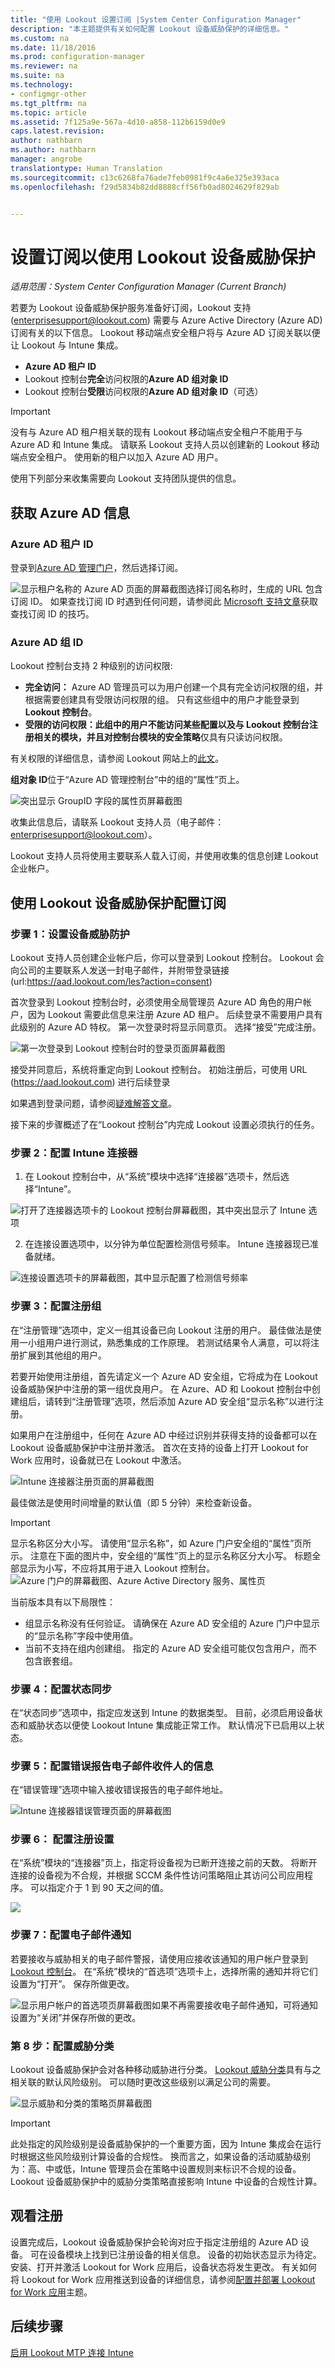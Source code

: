 ```yaml
---
title: "使用 Lookout 设置订阅 |System Center Configuration Manager"
description: "本主题提供有关如何配置 Lookout 设备威胁保护的详细信息。"
ms.custom: na
ms.date: 11/18/2016
ms.prod: configuration-manager
ms.reviewer: na
ms.suite: na
ms.technology:
- configmgr-other
ms.tgt_pltfrm: na
ms.topic: article
ms.assetid: 7f125a9e-567a-4d10-a858-112b6159d0e9
caps.latest.revision: 
author: nathbarn
ms.author: nathbarn
manager: angrobe
translationtype: Human Translation
ms.sourcegitcommit: c13c6268fa76ade7feb0981f9c4a6e325e393aca
ms.openlocfilehash: f29d5834b82dd8888cff56fb0ad8024629f829ab


---
```

# <a name="set-up-your-subscription-for--lookout-device-threat-protection"></a>设置订阅以使用 Lookout 设备威胁保护

*适用范围：System Center Configuration Manager (Current Branch)*

若要为 Lookout 设备威胁保护服务准备好订阅，Lookout 支持 (enterprisesupport@lookout.com) 需要与 Azure Active Directory (Azure AD) 订阅有关的以下信息。 Lookout 移动端点安全租户将与 Azure AD 订阅关联以便让 Lookout 与 Intune 集成。 

* **Azure AD 租户 ID**
* Lookout 控制台**完全**访问权限的**Azure AD 组对象 ID**
* Lookout 控制台**受限**访问权限的**Azure AD 组对象 ID**（可选）

> [!IMPORTANT]
> 没有与 Azure AD 租户相关联的现有 Lookout 移动端点安全租户不能用于与 Azure AD 和 Intune 集成。 请联系 Lookout 支持人员以创建新的 Lookout 移动端点安全租户。 使用新的租户以加入 Azure AD 用户。

使用下列部分来收集需要向 Lookout 支持团队提供的信息。  

## <a name="get-your-azure-ad-information"></a>获取 Azure AD 信息
### <a name="azure-ad-tenant-id"></a>Azure AD 租户 ID
登录到[Azure AD 管理门户](https://manage.windowsazure.com)，然后选择订阅。 

![显示租户名称的 Azure AD 页面的屏幕截图](../media/aad_tenant_name.png)选择订阅名称时，生成的 URL 包含订阅 ID。  如果查找订阅 ID 时遇到任何问题，请参阅此 [Microsoft 支持文章](https://support.office.com/en-us/article/Find-your-Office-365-tenant-ID-6891b561-a52d-4ade-9f39-b492285e2c9b?ui=en-US&rs=en-US&ad=US)获取查找订阅 ID 的技巧。   
### <a name="azure-ad-group-id"></a>Azure AD 组 ID
Lookout 控制台支持 2 种级别的访问权限:  
* **完全访问：** Azure AD 管理员可以为用户创建一个具有完全访问权限的组，并根据需要创建具有受限访问权限的组。  只有这些组中的用户才能登录到 **Lookout 控制台**。
* **受限的访问权限：**此组中的用户不能访问某些配置以及与 Lookout 控制台注册相关的模块，并且对控制台模块的**安全策略**仅具有只读访问权限。  

有关权限的详细信息，请参阅 Lookout 网站上的[此文](https://personal.support.lookout.com/hc/en-us/articles/114094105653)。

**组对象 ID**位于“Azure AD 管理控制台”中的组的“属性”页上。

![突出显示 GroupID 字段的属性页屏幕截图](../media/aad_group_object_id.png)

收集此信息后，请联系 Lookout 支持人员（电子邮件：enterprisesupport@lookout.com）。

Lookout 支持人员将使用主要联系人载入订阅，并使用收集的信息创建 Lookout 企业帐户。


## <a name="configure-your-subscription-with-lookout-device-threat-protection"></a>使用 Lookout 设备威胁保护配置订阅
### <a name="step-1-set-up-your-device-threat-protection"></a>步骤 1：设置设备威胁防护
Lookout 支持人员创建企业帐户后，你可以登录到 Lookout 控制台。   Lookout 会向公司的主要联系人发送一封电子邮件，并附带登录链接(url:https://aad.lookout.com/les?action=consent)

首次登录到 Lookout 控制台时，必须使用全局管理员 Azure AD 角色的用户帐户，因为 Lookout 需要此信息来注册 Azure AD 租户。   后续登录不需要用户具有此级别的 Azure AD 特权。  第一次登录时将显示同意页。 选择“接受”完成注册。

![第一次登录到 Lookout 控制台时的登录页面屏幕截图](../media/lookout-initial-login.png)

接受并同意后，系统将重定向到 Lookout 控制台。 初始注册后，可使用 URL (https://aad.lookout.com) 进行后续登录

如果遇到登录问题，请参阅[疑难解答文章]()。

接下来的步骤概述了在“Lookout 控制台”[](https://aad.lookout.com)内完成 Lookout 设置必须执行的任务。

### <a name="step-2-configure-the-intune-connector"></a>步骤 2：配置 Intune 连接器

1.  在 Lookout 控制台中，从“系统”模块中选择“连接器”选项卡，然后选择“Intune”。

  ![打开了连接器选项卡的 Lookout 控制台屏幕截图，其中突出显示了 Intune 选项](../media/lookout-setup-intune-connector.png)

2.  在连接设置选项中，以分钟为单位配置检测信号频率。  Intune 连接器现已准备就绪。  

  ![连接设置选项卡的屏幕截图，其中显示配置了检测信号频率](../media/lookout-connection-settings.png)

### <a name="step-3-configure-enrollment-groups"></a>步骤 3：配置注册组
在“注册管理”选项中，定义一组其设备已向 Lookout 注册的用户。 最佳做法是使用一小组用户进行测试，熟悉集成的工作原理。  若测试结果令人满意，可以将注册扩展到其他组的用户。

若要开始使用注册组，首先请定义一个 Azure AD 安全组，它将成为在 Lookout 设备威胁保护中注册的第一组优良用户。 在 Azure、AD 和 Lookout 控制台中创建组后，请转到“注册管理”选项，然后添加 Azure AD 安全组“显示名称”以进行注册。

如果用户在注册组中，任何在 Azure AD 中经过识别并获得支持的设备都可以在 Lookout 设备威胁保护中注册并激活。  首次在支持的设备上打开 Lookout for Work 应用时，设备就已在 Lookout 中激活。

![Intune 连接器注册页面的屏幕截图](../media/lookout-enrollment.png)

最佳做法是使用时间增量的默认值（即 5 分钟）来检查新设备。

>[!IMPORTANT]
> 显示名称区分大小写。  请使用“显示名称”，如 Azure 门户安全组的“属性”页所示。 注意在下面的图片中，安全组的“属性”页上的显示名称区分大小写。  标题全部显示为小写，不应将其用于进入 Lookout 控制台。
>![Azure 门户的屏幕截图、Azure Active Directory 服务、属性页](../media/aad-group-display-name.png)

当前版本具有以下局限性：  
* 组显示名称没有任何验证。  请确保在 Azure AD 安全组的 Azure 门户中显示的“显示名称”字段中使用值。
* 当前不支持在组内创建组。  指定的 Azure AD 安全组可能仅包含用户，而不包含嵌套组。


### <a name="step-4-configure-state-sync"></a>步骤 4：配置状态同步
在“状态同步”选项中，指定应发送到 Intune 的数据类型。  目前，必须启用设备状态和威胁状态以便使 Lookout Intune 集成能正常工作。  默认情况下已启用以上状态。
### <a name="step-5-configure-error-report-email-recipient-information"></a>步骤 5：配置错误报告电子邮件收件人的信息
在“错误管理”选项中输入接收错误报告的电子邮件地址。

![Intune 连接器错误管理页面的屏幕截图](../media/lookout-connector-error-notifications.png)

### <a name="step-6-configure-enrollment-settings"></a>步骤 6： 配置注册设置
在“系统”模块的“连接器”页上，指定将设备视为已断开连接之前的天数。  将断开连接的设备视为不合规，并根据 SCCM 条件性访问策略阻止其访问公司应用程序。 可以指定介于 1 到 90 天之间的值。

![](../media/lookout-console-enrollment-settings.png)

### <a name="step-7-configure-email-notifications"></a>步骤 7：配置电子邮件通知
若要接收与威胁相关的电子邮件警报，请使用应接收该通知的用户帐户登录到 [Lookout 控制台](https://aad.lookout.com)。 在“系统”模块的“首选项”选项卡上，选择所需的通知并将它们设置为“打开”。 保存所做更改。

![显示用户帐户的首选项页屏幕截图](../media/lookout-email-notifications.png)如果不再需要接收电子邮件通知，可将通知设置为“关闭”并保存所做的更改。
### <a name="step-8-configure-threat-classification"></a>第 8 步：配置威胁分类
Lookout 设备威胁保护会对各种移动威胁进行分类。 [Lookout 威胁分类](http://personal.support.lookout.com/hc/en-us/articles/114094130693)具有与之相关联的默认风险级别。 可以随时更改这些级别以满足公司的需要。

![显示威胁和分类的策略页屏幕截图](../media/lookout-threat-classification.png)

>[!IMPORTANT]
> 此处指定的风险级别是设备威胁保护的一个重要方面，因为 Intune 集成会在运行时根据这些风险级别计算设备的合规性。 换而言之，如果设备的活动威胁级别为：高、中或低，Intune 管理员会在策略中设置规则来标识不合规的设备。 Lookout 设备威胁保护中的威胁分类策略直接影响 Intune 中设备的合规性计算。

## <a name="watching-enrollment"></a>观看注册
设置完成后，Lookout 设备威胁保护会轮询对应于指定注册组的 Azure AD 设备。  可在设备模块上找到已注册设备的相关信息。  设备的初始状态显示为待定。  安装、打开并激活 Lookout for Work 应用后，设备状态将发生更改。  有关如何将 Lookout for Work 应用推送到设备的详细信息，请参阅[配置并部署 Lookout for Work 应用](configure-and-deploy-lookout-for-work-apps.md)主题。
## <a name="next-steps"></a>后续步骤
[启用 Lookout MTP 连接 Intune](enable-lookout-connection-in-intune.md)



<!--HONumber=Dec16_HO3-->



